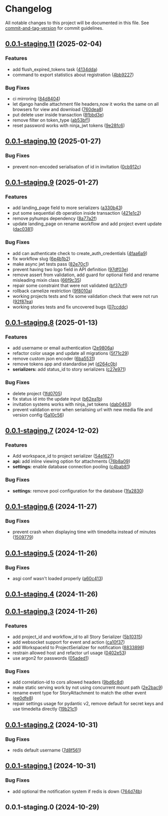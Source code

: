 # Changelog

All notable changes to this project will be documented in this file. See [commit-and-tag-version](https://github.com/absolute-version/commit-and-tag-version) for commit guidelines.

## [0.0.1-staging.11](https://gitlab.biru.sh/biru/dev/tenzu/tenzu-back/compare/v0.0.1-staging.10...v0.0.1-staging.11) (2025-02-04)


### Features

* add flush_expired_tokens task ([4134dda](https://gitlab.biru.sh/biru/dev/tenzu/tenzu-back/commit/4134dda1b817a759ae48b19f7dbb02b0b66be078))
* command to export statistics about registration ([4bb9227](https://gitlab.biru.sh/biru/dev/tenzu/tenzu-back/commit/4bb92273cde71f20d52add0e11faf31d47160051))


### Bug Fixes

* ci mirroring ([84d8404](https://gitlab.biru.sh/biru/dev/tenzu/tenzu-back/commit/84d8404d367cba53fc1dd4ee9dfca80a0df59d6c))
* let django handle attachment file headers,now it works the same on all browsers for view and download ([760dea8](https://gitlab.biru.sh/biru/dev/tenzu/tenzu-back/commit/760dea8aff5cd37fb38f5a474eceabed4de4da26))
* put delete user inside transaction ([8fbbd3e](https://gitlab.biru.sh/biru/dev/tenzu/tenzu-back/commit/8fbbd3e31b354e27717571c06109f293c0f74929))
* remove filter on token_type ([ab53bf1](https://gitlab.biru.sh/biru/dev/tenzu/tenzu-back/commit/ab53bf1400f8a3b428cd7d9b62a1a367d491e2d0))
* reset password works with ninja_jwt tokens ([9e28fc6](https://gitlab.biru.sh/biru/dev/tenzu/tenzu-back/commit/9e28fc6d1a504a90d678a8d3fdb4f74b159404d3))

## [0.0.1-staging.10](https://gitlab.biru.sh/biru/dev/tenzu/tenzu-back/compare/v0.0.1-staging.9...v0.0.1-staging.10) (2025-01-27)


### Bug Fixes

* prevent non-encoded serialisation of id in invitation ([0cb912c](https://gitlab.biru.sh/biru/dev/tenzu/tenzu-back/commit/0cb912cb5dcdda1ab7d009b010926282c33fb022))

## [0.0.1-staging.9](https://gitlab.biru.sh/biru/dev/tenzu/tenzu-back/compare/v0.0.1-staging.8...v0.0.1-staging.9) (2025-01-27)


### Features

* add landing_page field to more serializers ([a330b43](https://gitlab.biru.sh/biru/dev/tenzu/tenzu-back/commit/a330b4361addbcb856a4a1ccf419956f9f88f8b4))
* put some sequential db operation inside transaction ([421e1c2](https://gitlab.biru.sh/biru/dev/tenzu/tenzu-back/commit/421e1c24b9b2cd3d8972ff18027022e22ab55ef8))
* remove pyhumps dependency ([8a77a2f](https://gitlab.biru.sh/biru/dev/tenzu/tenzu-back/commit/8a77a2f2aee24b211fdca279d150c8ab386ac7f5))
* update landing_page on rename workflow and add project event update ([dac0381](https://gitlab.biru.sh/biru/dev/tenzu/tenzu-back/commit/dac0381a777ecc48ab59fbefc53cc188c789b7f2))


### Bug Fixes

* add can authenticate check to create_auth_credentials ([4faa6a9](https://gitlab.biru.sh/biru/dev/tenzu/tenzu-back/commit/4faa6a9c214eb8609e9af6dd55525ae9b59ac488))
* fix workflow slug ([6e4b1b2](https://gitlab.biru.sh/biru/dev/tenzu/tenzu-back/commit/6e4b1b28e2a1415b59500f282a01f7ed01c6f757))
* make async jwt tests pass ([82e70c1](https://gitlab.biru.sh/biru/dev/tenzu/tenzu-back/commit/82e70c1b95e7df33d82fcee0ab1b9d0fa49e4fb7))
* prevent having two logo field in API definition ([97df03e](https://gitlab.biru.sh/biru/dev/tenzu/tenzu-back/commit/97df03e29d54baaf6c67bdc709f1696b2c3b567a))
* remove assert from validation, add guard for optional field and rename misleading mixin class ([66f9c35](https://gitlab.biru.sh/biru/dev/tenzu/tenzu-back/commit/66f9c3580abf40d1b9da0321c33c27c9daccb9c1))
* repair some constraint that were not validated ([bf37cf1](https://gitlab.biru.sh/biru/dev/tenzu/tenzu-back/commit/bf37cf13757aff14a4291b91830efc991ba4c2a3))
* rollback camelize restriction ([9f8010a](https://gitlab.biru.sh/biru/dev/tenzu/tenzu-back/commit/9f8010a891559cf5d1cbbe39f0a5e268a7512a61))
* working projects tests and fix some validation check that were not run ([92f87ea](https://gitlab.biru.sh/biru/dev/tenzu/tenzu-back/commit/92f87ea6cede4948c14dcda419b94a35a331bbde))
* working stories tests and fix uncovered bugs ([07ccddc](https://gitlab.biru.sh/biru/dev/tenzu/tenzu-back/commit/07ccddcfcde8a55ff4cd0b2f190e0ce9bfd963b6))

## [0.0.1-staging.8](https://gitlab.biru.sh/biru/dev/tenzu/tenzu-back/compare/v0.0.1-staging.7...v0.0.1-staging.8) (2025-01-13)


### Features

* add username or email authentication ([2e9806a](https://gitlab.biru.sh/biru/dev/tenzu/tenzu-back/commit/2e9806a94b9e0157dbdcc4e2e3acd768c770ae99))
* refactor color usage and update all migrations ([5f71c29](https://gitlab.biru.sh/biru/dev/tenzu/tenzu-back/commit/5f71c296586f46f8e65369f153341489af8922c6))
* remove custom json encoder ([6ba5531](https://gitlab.biru.sh/biru/dev/tenzu/tenzu-back/commit/6ba5531ac091c7e58c745396aa2dafdafd17ab9a))
* remove tokens app and standardise jwt ([d264c0b](https://gitlab.biru.sh/biru/dev/tenzu/tenzu-back/commit/d264c0bda44d6c8e7021187eb25f2b1b75ea1d19))
* **serializers:** add status_id to story serializers ([c27e971](https://gitlab.biru.sh/biru/dev/tenzu/tenzu-back/commit/c27e971663974c940419b901496d0f105ca0ff84))


### Bug Fixes

* delete project ([1fd0705](https://gitlab.biru.sh/biru/dev/tenzu/tenzu-back/commit/1fd070520f052bc1fd1afbecf95a4d88583700ef))
* fix status id into the update input ([b62ea1b](https://gitlab.biru.sh/biru/dev/tenzu/tenzu-back/commit/b62ea1b3329a2964cdab888b6eddb034b967591e))
* invitation systems works with ninja_jwt tokens ([dab0463](https://gitlab.biru.sh/biru/dev/tenzu/tenzu-back/commit/dab046387421064e2b815c0a3732059626bdc73b))
* prevent validation error when serialising url with new media file and version config ([5a10c56](https://gitlab.biru.sh/biru/dev/tenzu/tenzu-back/commit/5a10c56f8f6a507f9e51e0b46ab67703aa84c1d5))

## [0.0.1-staging.7](https://gitlab.biru.sh/biru/dev/tenzu/tenzu-back/compare/v0.0.1-staging.6...v0.0.1-staging.7) (2024-12-02)


### Features

* Add workspace_id to project serializer ([54e1627](https://gitlab.biru.sh/biru/dev/tenzu/tenzu-back/commit/54e162765ed7c7f05a5c716889f4da5df9390caf))
* **api:** add inline viewing option for attachments ([76b8a09](https://gitlab.biru.sh/biru/dev/tenzu/tenzu-back/commit/76b8a0927146a4263d304e989c90529527c08d3f))
* **settings:** enable database connection pooling ([c4bab81](https://gitlab.biru.sh/biru/dev/tenzu/tenzu-back/commit/c4bab81b6889869732b015b2d5d29def6f206631))


### Bug Fixes

* **settings:** remove pool configuration for the database ([1fa2830](https://gitlab.biru.sh/biru/dev/tenzu/tenzu-back/commit/1fa2830bbd3f7595a259f7943fef35ecba02a4d1))

## [0.0.1-staging.6](https://gitlab.biru.sh/biru/dev/tenzu/tenzu-back/compare/v0.0.1-staging.5...v0.0.1-staging.6) (2024-11-27)


### Bug Fixes

* prevent crash when displaying time with timedelta instead of minutes ([1509779](https://gitlab.biru.sh/biru/dev/tenzu/tenzu-back/commit/1509779d292f8ec700276c9107a7b09f0b6cee02))

## [0.0.1-staging.5](https://gitlab.biru.sh/biru/dev/tenzu/tenzu-back/compare/v0.0.1-staging.4...v0.0.1-staging.5) (2024-11-26)


### Bug Fixes

* asgi conf wasn't loaded properly ([a60c413](https://gitlab.biru.sh/biru/dev/tenzu/tenzu-back/commit/a60c4139c0dc0fe9da587ab7762e7049467366d9))

## [0.0.1-staging.4](https://gitlab.biru.sh/biru/dev/tenzu/tenzu-back/compare/v0.0.1-staging.3...v0.0.1-staging.4) (2024-11-26)

## [0.0.1-staging.3](https://gitlab.biru.sh/biru/dev/tenzu/tenzu-back/compare/v0.0.1-staging.2...v0.0.1-staging.3) (2024-11-26)


### Features

* add project_id and workflow_id to all Story Serializer ([5b10315](https://gitlab.biru.sh/biru/dev/tenzu/tenzu-back/commit/5b103155734194aee785705ea1030d8698bbaddc))
* add websocket support for event and action ([ca10f37](https://gitlab.biru.sh/biru/dev/tenzu/tenzu-back/commit/ca10f37dcb8eab2f429cff31e933e429783ca684))
* add WorkspaceId to ProjectSerializer for notification ([8833898](https://gitlab.biru.sh/biru/dev/tenzu/tenzu-back/commit/88338980ce19cfbf17f660684ac8d62b0eda0ea8))
* restrain allowed host and refactor url usage ([0402e53](https://gitlab.biru.sh/biru/dev/tenzu/tenzu-back/commit/0402e53917d93e71be43145cd3d4e877fcb3ca8b))
* use argon2 for passwords ([05aded1](https://gitlab.biru.sh/biru/dev/tenzu/tenzu-back/commit/05aded131208bb6135557f3c2f9d8be1f754ded6))


### Bug Fixes

* add correlation-id to cors allowed headers ([9bd6c8d](https://gitlab.biru.sh/biru/dev/tenzu/tenzu-back/commit/9bd6c8decf8a7201c7caf8a5117c373202db2ba8))
* make static serving work by not using concurrent mount path ([2e2bac9](https://gitlab.biru.sh/biru/dev/tenzu/tenzu-back/commit/2e2bac9357b5b2a7704b1d1a7e50c59cd8f64ac5))
* rename event type for StoryAttachment to match the other event ([ee0dfe8](https://gitlab.biru.sh/biru/dev/tenzu/tenzu-back/commit/ee0dfe81da2d6b651df70a2841a4a74fa014e500))
* repair settings usage for pydantic v2, remove default for secret keys and use timedelta directly ([19b21c1](https://gitlab.biru.sh/biru/dev/tenzu/tenzu-back/commit/19b21c1f2b75cfd253890f87e71dea42810a7557))

## [0.0.1-staging.2](https://gitlab.biru.sh/biru/dev/tenzu/tenzu-back/compare/v0.0.1-staging.1...v0.0.1-staging.2) (2024-10-31)


### Bug Fixes

* redis default username ([7d8f561](https://gitlab.biru.sh/biru/dev/tenzu/tenzu-back/commit/7d8f561158d6032c62a1e0322f9b11485d07e3f9))

## [0.0.1-staging.1](https://gitlab.biru.sh/biru/dev/tenzu/tenzu-back/compare/v0.0.1-staging.0...v0.0.1-staging.1) (2024-10-31)


### Bug Fixes

* add optional the notification system if redis is down ([764d74b](https://gitlab.biru.sh/biru/dev/tenzu/tenzu-back/commit/764d74b3e2be1e56c7d6ff92aa977ea80b8ebc34))

## 0.0.1-staging.0 (2024-10-29)
